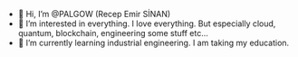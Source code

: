 - 👋 Hi, I’m @PALGOW (Recep Emir SİNAN)
- 👀 I’m interested in everything. I love everything. But especially cloud, quantum, blockchain, engineering some stuff etc...
- 🌱 I’m currently learning industrial engineering. I am taking my education.
